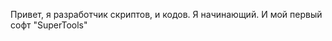 Привет, я разработчик скриптов, и кодов.
Я начинающий. И мой первый софт "SuperTools"

<!---
SavelkaDeveloper/SavelkaDeveloper is a ✨ special ✨ repository because its `README.md` (this file) appears on your GitHub profile.
You can click the Preview link to take a look at your changes.
--->
